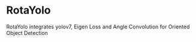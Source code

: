 # RotaYolo
RotaYolo integrates yolov7, Eigen Loss and Angle Convolution for Oriented Object Detection
